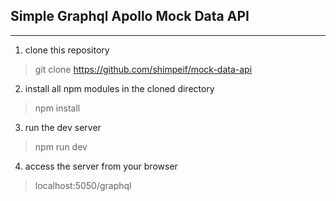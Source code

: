 ## Simple Graphql Apollo Mock Data API

---

1. clone this repository
>git clone https://github.com/shimpeif/mock-data-api

2. install all npm modules in the cloned directory
>npm install

3. run the dev server
>npm run dev

4. access the server from your browser
>localhost:5050/graphql




